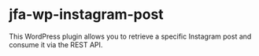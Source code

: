 # jfa-wp-instagram-post
This WordPress plugin allows you to retrieve a specific Instagram post and consume it via the REST API.
